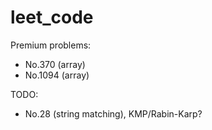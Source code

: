 # leet_code

Premium problems:

- No.370 (array)
- No.1094 (array)

TODO:

- No.28 (string matching), KMP/Rabin-Karp?
